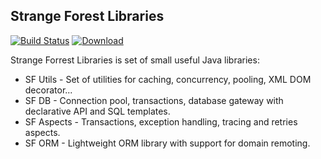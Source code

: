 ## Strange Forest Libraries

[![Build Status](https://travis-ci.org/mcekovic/sf-libs.svg?branch=master)](https://travis-ci.org/mcekovic/sf-libs)
[![Download](https://img.shields.io/bintray/v/mcekovic/artifacts/sf-libs.svg)](https://bintray.com/mcekovic/artifacts/sf-libs/_latestVersion)

Strange Forrest Libraries is set of small useful Java libraries:
* SF Utils - Set of utilities for caching, concurrency, pooling, XML DOM decorator...
* SF DB - Connection pool, transactions, database gateway with declarative API and SQL templates.
* SF Aspects - Transactions, exception handling, tracing and retries aspects.
* SF ORM - Lightweight ORM library with support for domain remoting.